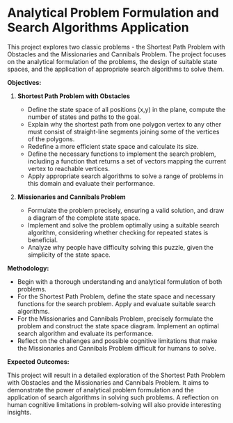 # Analytical Problem Formulation and Search Algorithms Application

This project explores two classic problems - the Shortest Path Problem with Obstacles and the Missionaries and Cannibals Problem. The project focuses on the analytical formulation of the problems, the design of suitable state spaces, and the application of appropriate search algorithms to solve them.

**Objectives:**

1. **Shortest Path Problem with Obstacles**
    - Define the state space of all positions (x,y) in the plane, compute the number of states and paths to the goal.
    - Explain why the shortest path from one polygon vertex to any other must consist of straight-line segments joining some of the vertices of the polygons.
    - Redefine a more efficient state space and calculate its size.
    - Define the necessary functions to implement the search problem, including a function that returns a set of vectors mapping the current vertex to reachable vertices.
    - Apply appropriate search algorithms to solve a range of problems in this domain and evaluate their performance.

2. **Missionaries and Cannibals Problem**
    - Formulate the problem precisely, ensuring a valid solution, and draw a diagram of the complete state space.
    - Implement and solve the problem optimally using a suitable search algorithm, considering whether checking for repeated states is beneficial.
    - Analyze why people have difficulty solving this puzzle, given the simplicity of the state space.

**Methodology:**

- Begin with a thorough understanding and analytical formulation of both problems.
- For the Shortest Path Problem, define the state space and necessary functions for the search problem. Apply and evaluate suitable search algorithms.
- For the Missionaries and Cannibals Problem, precisely formulate the problem and construct the state space diagram. Implement an optimal search algorithm and evaluate its performance.
- Reflect on the challenges and possible cognitive limitations that make the Missionaries and Cannibals Problem difficult for humans to solve.

**Expected Outcomes:**

This project will result in a detailed exploration of the Shortest Path Problem with Obstacles and the Missionaries and Cannibals Problem. It aims to demonstrate the power of analytical problem formulation and the application of search algorithms in solving such problems. A reflection on human cognitive limitations in problem-solving will also provide interesting insights.
